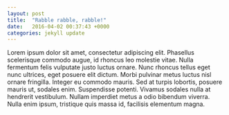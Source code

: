 ```yaml
---
layout: post
title:  "Rabble rabble, rabble!"
date:   2016-04-02 00:37:43 +0000
categories: jekyll update
---
```

Lorem ipsum dolor sit amet, consectetur adipiscing elit. Phasellus scelerisque commodo augue, id rhoncus leo molestie vitae. Nulla fermentum felis vulputate justo luctus ornare. Nunc rhoncus tellus eget nunc ultrices, eget posuere elit dictum. Morbi pulvinar metus luctus nisl ornare fringilla. Integer eu commodo mauris. Sed at turpis lobortis, posuere mauris ut, sodales enim. Suspendisse potenti. Vivamus sodales nulla at hendrerit vestibulum. Nullam imperdiet metus a odio bibendum viverra. Nulla enim ipsum, tristique quis massa id, facilisis elementum magna.